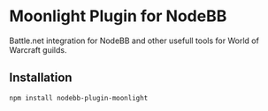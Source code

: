 # Moonlight Plugin for NodeBB

Battle.net integration for NodeBB and other usefull tools for World of Warcraft guilds.

## Installation

    npm install nodebb-plugin-moonlight
